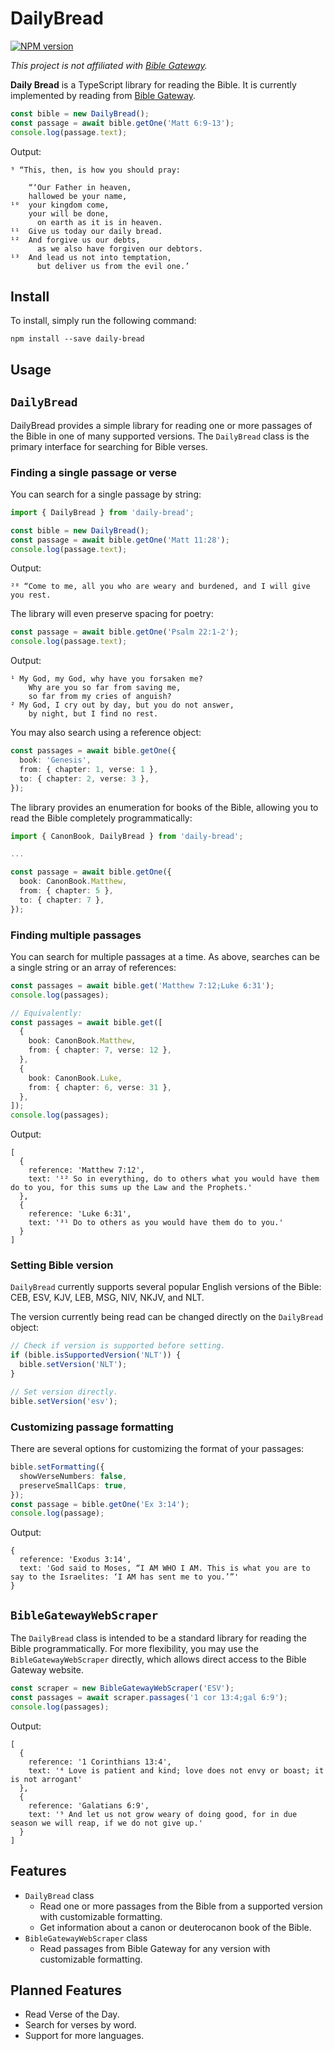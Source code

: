 # DailyBread

<a href="https://www.npmjs.com/package/daily-bread"><img src="https://img.shields.io/npm/v/daily-bread.svg?maxAge=3600" alt="NPM version" /></a>

_This project is not affiliated with [Bible Gateway](http://biblegateway.com)._

**Daily Bread** is a TypeScript library for reading the Bible. It is currently implemented by reading from [Bible Gateway](http://biblegateway.com).

```ts
const bible = new DailyBread();
const passage = await bible.getOne('Matt 6:9-13');
console.log(passage.text);
```

Output:

```
⁹ “This, then, is how you should pray:

    “‘Our Father in heaven,
    hallowed be your name,
¹⁰  your kingdom come,
    your will be done,
      on earth as it is in heaven.
¹¹  Give us today our daily bread.
¹²  And forgive us our debts,
      as we also have forgiven our debtors.
¹³  And lead us not into temptation,
      but deliver us from the evil one.’
```

## Install

To install, simply run the following command:

```
npm install --save daily-bread
```

## Usage

## `DailyBread`

DailyBread provides a simple library for reading one or more passages of the Bible in one of many supported versions. The `DailyBread` class is the primary interface for searching for Bible verses.

### Finding a single passage or verse

You can search for a single passage by string:

```ts
import { DailyBread } from 'daily-bread';

const bible = new DailyBread();
const passage = await bible.getOne('Matt 11:28');
console.log(passage.text);
```

Output:

```
²⁸ “Come to me, all you who are weary and burdened, and I will give you rest.
```

The library will even preserve spacing for poetry:

```ts
const passage = await bible.getOne('Psalm 22:1-2');
console.log(passage.text);
```

Output:

```
¹ My God, my God, why have you forsaken me?
    Why are you so far from saving me,
    so far from my cries of anguish?
² My God, I cry out by day, but you do not answer,
    by night, but I find no rest.
```

You may also search using a reference object:

```ts
const passages = await bible.getOne({
  book: 'Genesis',
  from: { chapter: 1, verse: 1 },
  to: { chapter: 2, verse: 3 },
});
```

The library provides an enumeration for books of the Bible, allowing you to read the Bible completely programmatically:

```ts
import { CanonBook, DailyBread } from 'daily-bread';

...

const passage = await bible.getOne({
  book: CanonBook.Matthew,
  from: { chapter: 5 },
  to: { chapter: 7 },
});
```

### Finding multiple passages

You can search for multiple passages at a time. As above, searches can be a single string or an array of references:

```ts
const passages = await bible.get('Matthew 7:12;Luke 6:31');
console.log(passages);

// Equivalently:
const passages = await bible.get([
  {
    book: CanonBook.Matthew,
    from: { chapter: 7, verse: 12 },
  },
  {
    book: CanonBook.Luke,
    from: { chapter: 6, verse: 31 },
  },
]);
console.log(passages);
```

Output:

```
[
  {
    reference: 'Matthew 7:12',
    text: '¹² So in everything, do to others what you would have them do to you, for this sums up the Law and the Prophets.'
  },
  {
    reference: 'Luke 6:31',
    text: '³¹ Do to others as you would have them do to you.'
  }
]
```

### Setting Bible version

`DailyBread` currently supports several popular English versions of the Bible: CEB, ESV, KJV, LEB, MSG, NIV, NKJV, and NLT.

The version currently being read can be changed directly on the `DailyBread` object:

```ts
// Check if version is supported before setting.
if (bible.isSupportedVersion('NLT')) {
  bible.setVersion('NLT');
}

// Set version directly.
bible.setVersion('esv');
```

### Customizing passage formatting

There are several options for customizing the format of your passages:

```ts
bible.setFormatting({
  showVerseNumbers: false,
  preserveSmallCaps: true,
});
const passage = bible.getOne('Ex 3:14');
console.log(passage);
```

Output:

```
{
  reference: 'Exodus 3:14',
  text: 'God said to Moses, “I AM WHO I AM. This is what you are to say to the Israelites: ‘I AM has sent me to you.’”'
}
```

## `BibleGatewayWebScraper`

The `DailyBread` class is intended to be a standard library for reading the Bible programmatically. For more flexibility, you may use the `BibleGatewayWebScraper` directly, which allows direct access to the Bible Gateway website.

```ts
const scraper = new BibleGatewayWebScraper('ESV');
const passages = await scraper.passages('1 cor 13:4;gal 6:9');
console.log(passages);
```

Output:

```
[
  {
    reference: '1 Corinthians 13:4',
    text: '⁴ Love is patient and kind; love does not envy or boast; it is not arrogant'
  },
  {
    reference: 'Galatians 6:9',
    text: '⁹ And let us not grow weary of doing good, for in due season we will reap, if we do not give up.'
  }
]
```

## Features

- `DailyBread` class
  - Read one or more passages from the Bible from a supported version with customizable formatting.
  - Get information about a canon or deuterocanon book of the Bible.
- `BibleGatewayWebScraper` class
  - Read passages from Bible Gateway for any version with customizable formatting.

## Planned Features

- Read Verse of the Day.
- Search for verses by word.
- Support for more languages.
